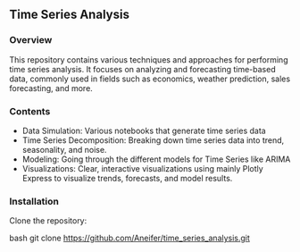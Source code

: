 ## Time Series Analysis

### Overview
This repository contains various techniques and approaches for performing time series analysis. It focuses on analyzing and forecasting time-based data, commonly used in fields such as economics, weather prediction, sales forecasting, and more.

### Contents
- Data Simulation: Various notebooks that generate time series data
- Time Series Decomposition: Breaking down time series data into trend, seasonality, and noise.
- Modeling: Going through the different models for Time Series like ARIMA
- Visualizations: Clear, interactive visualizations using mainly Plotly Express to visualize trends, forecasts, and model results.

### Installation
Clone the repository:

bash
git clone https://github.com/Aneifer/time_series_analysis.git